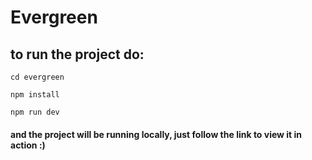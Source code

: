 # Evergreen

## to run the project do:
```
cd evergreen
```
```
npm install
```
```
npm run dev
```

#### and the project will be running locally, just follow the link to view it in action :)